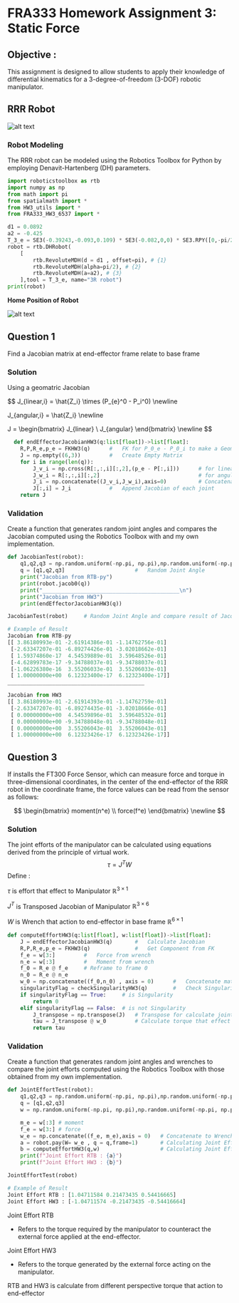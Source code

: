 # FRA333 Homework Assignment 3: Static Force
## Objective :
This assignment is designed to allow students to apply their knowledge of differential kinematics for a 3-degree-of-freedom (3-DOF) robotic manipulator.

## RRR Robot

![alt text](image.png)

### Robot Modeling
The RRR robot can be modeled using the Robotics Toolbox for Python by employing Denavit-Hartenberg (DH) parameters.
```py
import roboticstoolbox as rtb
import numpy as np
from math import pi
from spatialmath import *
from HW3_utils import *
from FRA333_HW3_6537 import *

d1 = 0.0892
a2 = -0.425
T_3_e = SE3(-0.39243,-0.093,0.109) * SE3(-0.082,0,0) * SE3.RPY([0,-pi/2,0])
robot = rtb.DHRobot(
    [
        rtb.RevoluteMDH(d = d1 , offset=pi), # {1}
        rtb.RevoluteMDH(alpha=pi/2), # {2}
        rtb.RevoluteMDH(a=a2), # {3}
    ],tool = T_3_e, name="3R robot")
print(robot)
```
**Home Position of Robot**

![alt text](image-2.png)

## Question 1
Find a Jacobian matrix at end-effector frame relate to base frame

### Solution
Using a geomatric Jacobian

$$
J_{linear,i} = \hat{Z_i} \times (P_{e}^0 - P_i^0) \newline

J_{angular,i} = \hat{Z_i} \newline 

J = \begin{bmatrix}
J_{linear} \\
J_{angular}
\end{bmatrix} \newline
$$

```py
  def endEffectorJacobianHW3(q:list[float])->list[float]:
    R,P,R_e,p_e = FKHW3(q)      #   FK for P_0_e - P_0_i to make a Geomatric Jacobian
    J = np.empty((6,3))         #   Create Empty Matrix   
    for i in range(len(q)):
        J_v_i = np.cross(R[:,:,i][:,2],(p_e - P[:,i]))      # for linear velocity   Z cross (P_e - P_i)
        J_w_i = R[:,:,i][:,2]                               # for angular velocity  Z
        J_i = np.concatenate((J_v_i,J_w_i),axis=0)          # Concatenate the jacobian component
        J[:,i] = J_i            #   Append Jacobian of each joint
    return J
```

### Validation
Create a function that generates random joint angles and compares the Jacobian computed using the Robotics Toolbox with and my own implementation.

```py
def JacobianTest(robot):
    q1,q2,q3 = np.random.uniform(-np.pi, np.pi),np.random.uniform(-np.pi, np.pi),np.random.uniform(-np.pi, np.pi)
    q = [q1,q2,q3]                      #   Random Joint Angle
    print("Jacobian from RTB-py")
    print(robot.jacob0(q))
    print("___________________________________________\n")
    print("Jacobian from HW3")
    print(endEffectorJacobianHW3(q))
```
```py
JacobianTest(robot)     # Random Joint Angle and compare result of Jacobian matrix
```

```py
# Example of Result
Jacobian from RTB-py
[[ 3.86180993e-01 -2.61914386e-01 -1.14762756e-01]
 [-2.63347207e-01 -6.89274426e-01 -3.02018662e-01]
 [ 1.59374860e-17  4.54539889e-01  3.59648526e-01]
 [-4.62899783e-17 -9.34788037e-01 -9.34788037e-01]
 [-1.06226380e-16  3.55206033e-01  3.55206033e-01]
 [ 1.00000000e+00  6.12323400e-17  6.12323400e-17]]
___________________________________________

Jacobian from HW3
[[ 3.86180993e-01 -2.61914393e-01 -1.14762759e-01]
 [-2.63347207e-01 -6.89274435e-01 -3.02018666e-01]
 [ 0.00000000e+00  4.54539896e-01  3.59648532e-01]
 [ 0.00000000e+00 -9.34788048e-01 -9.34788048e-01]
 [ 0.00000000e+00  3.55206043e-01  3.55206043e-01]
 [ 1.00000000e+00  6.12323426e-17  6.12323426e-17]]
 ```

## Question 3
If  installs the FT300 Force Sensor, which can measure force and torque in three-dimensional coordinates, in the center of the end-effector of the RRR robot in the coordinate frame, the force values can be read from the sensor as follows:

$$
\begin{bmatrix}
moment(n^e) \\
force(f^e)
\end{bmatrix} \newline
$$

### Solution
The joint efforts of the manipulator can be calculated using equations derived from the principle of virtual work.
$$
\tau = J^TW
$$
Define :

$\tau$  is effort that effect to Manipulator $\mathbb{R}^{3 \times 1}$

$J^T$   is Transposed Jacobian of Manipulator $\mathbb{R}^{3 \times 6}$

$W$     is Wrench that action to end-effector in base frame $\mathbb{R}^{6 \times 1}$ 


```py
def computeEffortHW3(q:list[float], w:list[float])->list[float]:
    J = endEffectorJacobianHW3(q)       #   Calculate Jacobian
    R,P,R_e,p_e = FKHW3(q)              #   Get Component from FK
    f_e = w[3:]         #   Force from wrench
    n_e = w[:3]         #   Moment from wrench 
    f_0 = R_e @ f_e     # Reframe to frame 0
    n_0 = R_e @ n_e
    w_0 = np.concatenate((f_0,n_0) , axis = 0)      #   Concatenate matrix to [f_0 ; n_0]
    singularityFlag = checkSingularityHW3(q)        #   Check Singularity
    if singularityFlag == True:     # is Singularity
        return 0
    elif singularityFlag == False:  # is not Singularity
        J_transpose = np.transpose(J)   # Transpose for calculate joint effort
        tau = J_transpose @ w_0         # Calculate torque that effect to 
        return tau
```

### Validation
Create a function that generates random joint angles and wrenches to compare the joint efforts computed using the Robotics Toolbox with those obtained from my own implementation.

```py
def JointEffortTest(robot):
    q1,q2,q3 = np.random.uniform(-np.pi, np.pi),np.random.uniform(-np.pi, np.pi),np.random.uniform(-np.pi, np.pi)
    q = [q1,q2,q3]
    w = np.random.uniform(-np.pi, np.pi),np.random.uniform(-np.pi, np.pi),np.random.uniform(-np.pi, np.pi),np.random.uniform(-np.pi, np.pi),np.random.uniform(-np.pi, np.pi),np.random.uniform(-np.pi, np.pi)

    m_e = w[:3] # moment
    f_e = w[3:] # force
    w_e = np.concatenate((f_e, m_e),axis = 0)   # Concatenate to Wrench vector
    a = robot.pay(W= w_e , q = q,frame=1)       # Calculating Joint Effort from RTB-py
    b = computeEffortHW3(q,w)                   # Calculating Joint Effort from HW3
    print(f"Joint Effort RTB : {a}")
    print(f"Joint Effort HW3 : {b}")
```
```py
JointEffortTest(robot)
```
```py
# Example of Result
Joint Effort RTB : [1.04711584 0.21473435 0.54416665]
Joint Effort HW3 : [-1.04711574 -0.21473435 -0.54416664]
```

Joint Effort RTB 
- Refers to the torque required by the manipulator to counteract the external force applied at the end-effector.

Joint Effort HW3 
- Refers to the torque generated by the external force acting on the manipulator.

RTB and HW3 is calculate from different perspective torque that action to end-effector